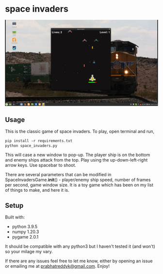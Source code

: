 # space invaders

![game play](space_invaders.jpg)

## Usage

This is the classic game of space invaders. To play, open terminal and run, 

```
pip install -r requirements.txt
python space_invaders.py
```

This will case a new window to pop-up. The player ship is on the bottom and enemy ships attack from the top. Play using the up-down-left-right arrow keys. Use spacebar to shoot.

There are several parameters that can be modified in SpaceInvadersGame.__init__() - player/enemy ship speed, number of frames per second, game window size. It is a toy game which has been on my list of things to make, and here it is. 

## Setup
Built with:
* python 3.9.5
* numpy 1.20.3
* pygame 2.0.1

It should be compatible with any python3 but I haven't tested it (and won't) so your milage my vary. 

If there are any issues feel free to let me know, either by opening an issue or emailing me at prabhatreddyk@gmail.com. Enjoy!